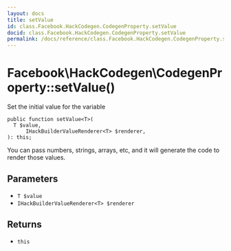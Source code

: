 ```yaml
---
layout: docs
title: setValue
id: class.Facebook.HackCodegen.CodegenProperty.setValue
docid: class.Facebook.HackCodegen.CodegenProperty.setValue
permalink: /docs/reference/class.Facebook.HackCodegen.CodegenProperty.setValue/
---
```

# Facebook\\HackCodegen\\CodegenProperty::setValue()




Set the initial value for the variable




``` Hack
public function setValue<T>(
  T $value,
      IHackBuilderValueRenderer<T> $renderer,
): this;
```




You can pass numbers, strings,
arrays, etc, and it will generate the code to render those values.




## Parameters




* ` T $value `
* ` IHackBuilderValueRenderer<T> $renderer `




## Returns




- ` this `